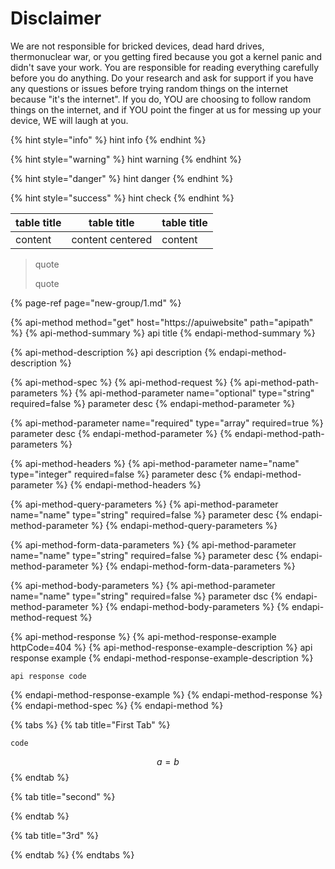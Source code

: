 # Disclaimer

We are not responsible for bricked devices, dead hard drives, thermonuclear war, or you getting fired because you got a kernel panic and didn't save your work. You are responsible for reading everything carefully before you do anything. Do your research and ask for support if you have any questions or issues before trying random things on the internet because "it's the internet". If you do, YOU are choosing to follow random things on the internet, and if YOU point the finger at us for messing up your device, WE will laugh at you.

{% hint style="info" %}
hint info
{% endhint %}

{% hint style="warning" %}
hint warning
{% endhint %}

{% hint style="danger" %}
hint danger
{% endhint %}

{% hint style="success" %}
hint check
{% endhint %}

<!-- {% code-tabs %}
{% code-tabs-item title="filename" %}
```java
public static void main(String[] args) {
    System.out.println("test");
}
```
{% endcode-tabs-item %}

{% code-tabs-item title="file2" %}
```python
def hi:
    print("hello there)
    x = 2
```
{% endcode-tabs-item %}
{% endcode-tabs %} -->

| table title | table title | table title |
| :--- | :---: | :--- |
| content | content centered | content |

> quote
>
> quote

{% page-ref page="new-group/1.md" %}

{% api-method method="get" host="https://apuiwebsite" path="apipath" %}
{% api-method-summary %}
api title
{% endapi-method-summary %}

{% api-method-description %}
api description
{% endapi-method-description %}

{% api-method-spec %}
{% api-method-request %}
{% api-method-path-parameters %}
{% api-method-parameter name="optional" type="string" required=false %}
parameter desc
{% endapi-method-parameter %}

{% api-method-parameter name="required" type="array" required=true %}
parameter desc
{% endapi-method-parameter %}
{% endapi-method-path-parameters %}

{% api-method-headers %}
{% api-method-parameter name="name" type="integer" required=false %}
parameter desc
{% endapi-method-parameter %}
{% endapi-method-headers %}

{% api-method-query-parameters %}
{% api-method-parameter name="name" type="string" required=false %}
parameter desc
{% endapi-method-parameter %}
{% endapi-method-query-parameters %}

{% api-method-form-data-parameters %}
{% api-method-parameter name="name" type="string" required=false %}
parameter desc
{% endapi-method-parameter %}
{% endapi-method-form-data-parameters %}

{% api-method-body-parameters %}
{% api-method-parameter name="name" type="string" required=false %}
parameter dsc
{% endapi-method-parameter %}
{% endapi-method-body-parameters %}
{% endapi-method-request %}

{% api-method-response %}
{% api-method-response-example httpCode=404 %}
{% api-method-response-example-description %}
api response example
{% endapi-method-response-example-description %}

```
api response code
```
{% endapi-method-response-example %}
{% endapi-method-response %}
{% endapi-method-spec %}
{% endapi-method %}

{% tabs %}
{% tab title="First Tab" %}
```text
code
```

$$
a = b
$$
{% endtab %}

{% tab title="second" %}

{% endtab %}

{% tab title="3rd" %}

{% endtab %}
{% endtabs %}


